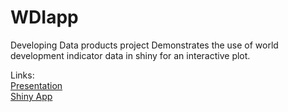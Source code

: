 # WDIapp
Developing Data products project
Demonstrates the use of world development indicator data in shiny for an interactive plot.  

Links:  
[Presentation](https://c0nan.shinyapps.io/wdipresentation)  
[Shiny App](https://c0nan.shinyapps.io/WDIapp/)
